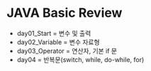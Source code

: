 # JAVA Basic Review
* day01_Start = 변수 및 출력
* day02_Variable = 변수 자료형
* day03_Operator = 연산자, 기본 if 문
* day04 = 반복문(switch, while, do-while, for)
